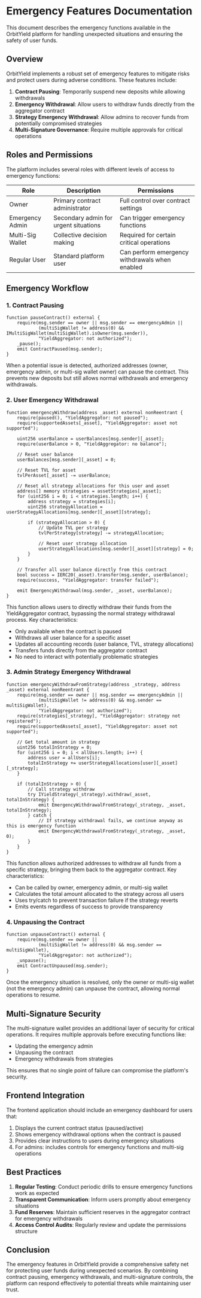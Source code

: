 # Emergency Features Documentation

This document describes the emergency functions available in the OrbitYield platform for handling unexpected situations and ensuring the safety of user funds.

## Overview

OrbitYield implements a robust set of emergency features to mitigate risks and protect users during adverse conditions. These features include:

1. **Contract Pausing**: Temporarily suspend new deposits while allowing withdrawals
2. **Emergency Withdrawal**: Allow users to withdraw funds directly from the aggregator contract
3. **Strategy Emergency Withdrawal**: Allow admins to recover funds from potentially compromised strategies
4. **Multi-Signature Governance**: Require multiple approvals for critical operations

## Roles and Permissions

The platform includes several roles with different levels of access to emergency functions:

| Role | Description | Permissions |
|------|-------------|-------------|
| Owner | Primary contract administrator | Full control over contract settings |
| Emergency Admin | Secondary admin for urgent situations | Can trigger emergency functions |
| Multi-Sig Wallet | Collective decision making | Required for certain critical operations |
| Regular User | Standard platform user | Can perform emergency withdrawals when enabled |

## Emergency Workflow

### 1. Contract Pausing

```solidity
function pauseContract() external {
    require(msg.sender == owner || msg.sender == emergencyAdmin || 
            (multiSigWallet != address(0) && IMultiSigWallet(multiSigWallet).isOwner(msg.sender)), 
            "YieldAggregator: not authorized");
    _pause();
    emit ContractPaused(msg.sender);
}
```

When a potential issue is detected, authorized addresses (owner, emergency admin, or multi-sig wallet owner) can pause the contract. This prevents new deposits but still allows normal withdrawals and emergency withdrawals.

### 2. User Emergency Withdrawal

```solidity
function emergencyWithdraw(address _asset) external nonReentrant {
    require(paused(), "YieldAggregator: not paused");
    require(supportedAssets[_asset], "YieldAggregator: asset not supported");
    
    uint256 userBalance = userBalances[msg.sender][_asset];
    require(userBalance > 0, "YieldAggregator: no balance");
    
    // Reset user balance
    userBalances[msg.sender][_asset] = 0;
    
    // Reset TVL for asset
    tvlPerAsset[_asset] -= userBalance;
    
    // Reset all strategy allocations for this user and asset
    address[] memory strategies = assetStrategies[_asset];
    for (uint256 i = 0; i < strategies.length; i++) {
        address strategy = strategies[i];
        uint256 strategyAllocation = userStrategyAllocations[msg.sender][_asset][strategy];
        
        if (strategyAllocation > 0) {
            // Update TVL per strategy
            tvlPerStrategy[strategy] -= strategyAllocation;
            
            // Reset user strategy allocation
            userStrategyAllocations[msg.sender][_asset][strategy] = 0;
        }
    }
    
    // Transfer all user balance directly from this contract
    bool success = IERC20(_asset).transfer(msg.sender, userBalance);
    require(success, "YieldAggregator: transfer failed");
    
    emit EmergencyWithdrawal(msg.sender, _asset, userBalance);
}
```

This function allows users to directly withdraw their funds from the YieldAggregator contract, bypassing the normal strategy withdrawal process. Key characteristics:

- Only available when the contract is paused
- Withdraws all user balance for a specific asset
- Updates all accounting records (user balance, TVL, strategy allocations)
- Transfers funds directly from the aggregator contract
- No need to interact with potentially problematic strategies

### 3. Admin Strategy Emergency Withdrawal

```solidity
function emergencyWithdrawFromStrategy(address _strategy, address _asset) external nonReentrant {
    require(msg.sender == owner || msg.sender == emergencyAdmin || 
            (multiSigWallet != address(0) && msg.sender == multiSigWallet), 
            "YieldAggregator: not authorized");
    require(strategies[_strategy], "YieldAggregator: strategy not registered");
    require(supportedAssets[_asset], "YieldAggregator: asset not supported");
    
    // Get total amount in strategy
    uint256 totalInStrategy = 0;
    for (uint256 i = 0; i < allUsers.length; i++) {
        address user = allUsers[i];
        totalInStrategy += userStrategyAllocations[user][_asset][_strategy];
    }
    
    if (totalInStrategy > 0) {
        // Call strategy withdraw
        try IYieldStrategy(_strategy).withdraw(_asset, totalInStrategy) {
            emit EmergencyWithdrawalFromStrategy(_strategy, _asset, totalInStrategy);
        } catch {
            // If strategy withdrawal fails, we continue anyway as this is emergency function
            emit EmergencyWithdrawalFromStrategy(_strategy, _asset, 0);
        }
    }
}
```

This function allows authorized addresses to withdraw all funds from a specific strategy, bringing them back to the aggregator contract. Key characteristics:

- Can be called by owner, emergency admin, or multi-sig wallet
- Calculates the total amount allocated to the strategy across all users
- Uses try/catch to prevent transaction failure if the strategy reverts
- Emits events regardless of success to provide transparency

### 4. Unpausing the Contract

```solidity
function unpauseContract() external {
    require(msg.sender == owner || 
            (multiSigWallet != address(0) && msg.sender == multiSigWallet), 
            "YieldAggregator: not authorized");
    _unpause();
    emit ContractUnpaused(msg.sender);
}
```

Once the emergency situation is resolved, only the owner or multi-sig wallet (not the emergency admin) can unpause the contract, allowing normal operations to resume.

## Multi-Signature Security

The multi-signature wallet provides an additional layer of security for critical operations. It requires multiple approvals before executing functions like:

- Updating the emergency admin
- Unpausing the contract
- Emergency withdrawals from strategies

This ensures that no single point of failure can compromise the platform's security.

## Frontend Integration

The frontend application should include an emergency dashboard for users that:

1. Displays the current contract status (paused/active)
2. Shows emergency withdrawal options when the contract is paused
3. Provides clear instructions to users during emergency situations
4. For admins: includes controls for emergency functions and multi-sig operations

## Best Practices

1. **Regular Testing**: Conduct periodic drills to ensure emergency functions work as expected
2. **Transparent Communication**: Inform users promptly about emergency situations
3. **Fund Reserves**: Maintain sufficient reserves in the aggregator contract for emergency withdrawals
4. **Access Control Audits**: Regularly review and update the permissions structure

## Conclusion

The emergency features in OrbitYield provide a comprehensive safety net for protecting user funds during unexpected scenarios. By combining contract pausing, emergency withdrawals, and multi-signature controls, the platform can respond effectively to potential threats while maintaining user trust.
